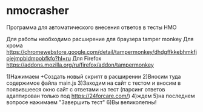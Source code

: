 # nmocrasher
Программа для автоматического внесения ответов в тесты НМО

Для работы необходимо расширение для браузера tamper monkey
Для хрома https://chromewebstore.google.com/detail/tampermonkey/dhdgffkkebhmkfjojejmpbldmpobfkfo?hl=ru
Для Firefox https://addons.mozilla.org/ru/firefox/addon/tampermonkey

1)Нажимаем +Создать новый скрипт в расширении
2)Вносим туда содержимое файла main.js
3)Заходим на сайт с тестом и вносим в появившееся окно сайт с ответами на тест (парсинг ответов адаптирован только под https://24forcare.com/)
4)ждем
5)на последнем вопросе нажимаем "Завершить тест"
6)Вы великолепны!
